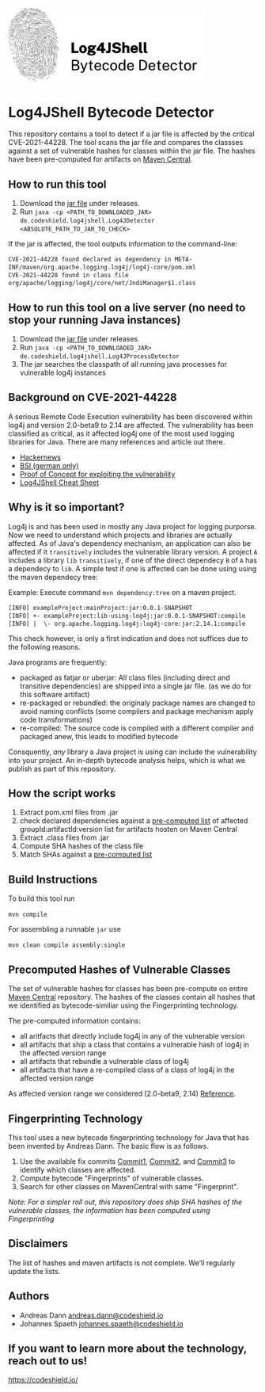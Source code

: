 <img src="logo.png" width="400">

# Log4JShell Bytecode Detector

This repository contains a tool to detect if a jar file is affected by the critical CVE-2021-44228. The tool scans the jar file and compares the classses against a set of vulnerable hashes for classes within the jar file. The hashes have been pre-computed for artifacts on [Maven Central](https://mvnrepository.com/repos/central).

## How to run this tool

1. Download the [jar file](https://github.com/CodeShield-Security/Log4JShell-Bytecode-Detector/releases/download/v0.4/Log4JDetector-0.4-jar-with-dependencies.jar) under releases. 
2. Run `java -cp <PATH_TO_DOWNLOADED_JAR> de.codeshield.log4jshell.Log4JDetector <ABSOLUTE_PATH_TO_JAR_TO_CHECK>`


If the jar is affected, the tool outputs information to the command-line:

```
CVE-2021-44228 found declared as dependency in META-INF/maven/org.apache.logging.log4j/log4j-core/pom.xml
CVE-2021-44228 found in class file org/apache/logging/log4j/core/net/JndiManager$1.class
```

## How to run this tool on a live server (no need to stop your running Java instances)

1. Download the [jar file](https://github.com/CodeShield-Security/Log4JShell-Bytecode-Detector/releases/download/v0.5/Log4JDetector-0.5-jar-with-dependencies.jar) under releases.
2. Run `java -cp <PATH_TO_DOWNLOADED_JAR> de.codeshield.log4jshell.Log4JProcessDetector`
3. The jar searches the classpath of all running java processes for vulnerable log4j instances


## Background on CVE-2021-44228
A serious Remote Code Execution vulnerability has been discovered within log4j and version 2.0-beta9 to 2.14 are affected. The vulnerability has been classified as critical, as it affected log4j one of the most used logging libraries for Java. There are many references and article out there.

* [Hackernews](https://thehackernews.com/2021/12/extremely-critical-log4j-vulnerability.html)
* [BSI (german only)](https://www.bsi.bund.de/SharedDocs/Cybersicherheitswarnungen/DE/2021/2021-549032-10F2.pdf?__blob=publicationFile&v=6)
* [Proof of Concept for exploiting the vulnerability](https://github.com/0x0021h/apache-log4j-rce)
* [Log4JShell Cheat Sheet](https://www.techsolvency.com/story-so-far/cve-2021-44228-log4j-log4shell/)

## Why is it so important?
Log4j is and has been used in mostly any Java project for logging purporse. Now we need to understand which projects and libraries are actually affected. As of Java's dependency mechanism, an application can also be affected if it `transitively` includes the vulnerable library version. A project `A` includes a library `lib` `transitively`, if one of the direct dependecy `B` of `A` has a dependecy to `lib`. A simple test if one is affected can be done using using the maven dependecy tree:

Example: Execute command `mvn dependency:tree` on a maven project. 

```
[INFO] exampleProject:mainProject:jar:0.0.1-SNAPSHOT
[INFO] +- exampleProject:lib-using-log4j:jar:0.0.1-SNAPSHOT:compile
[INFO] |  \- org.apache.logging.log4j:log4j-core:jar:2.14.1:compile
```

This check however, is only a first indication and does not suffices due to the following reasons. 

Java programs are frequently:
* packaged as fatjar or uberjar: All class files (including direct and transitive dependencies) are shipped into a single jar file. (as we do for this software artifact) 
* re-packaged or rebundled: the originaly package names are changed to avoid naming conflicts (some compilers and package mechanism apply code transformations)
* re-compiled: The source code is compiled with a different compiler and packaged anew, this leads to modified bytecode

Consquently, _*any*_ library a Java project is using can include the vulnerability into your project. An in-depth bytecode analysis helps, which is what we publish as part of this repository. 

## How the script works
1. Extract pom.xml files from .jar 
2. check declared dependencies against a [pre-computed list](src/main/resources/VulnerableGavs.csv) of affected groupId:artifactId:version list for artifacts hosten on Maven Central
3. Extract .class files from .jar
6. Compute SHA hashes of the class file
7. Match SHAs against a [pre-computed list](src/main/resources/VulnerableClassSHAs.csv)

## Build Instructions

To build this tool run 

`mvn compile`

For assembling a runnable `jar` use

`mvn clean compile assembly:single`

## Precomputed Hashes of Vulnerable Classes

The set of vulnerable hashes for classes has been pre-compute on entire [Maven Central](https://mvnrepository.com/repos/central) repository. The hashes of the classes contain all hashes that we identified as bytecode-similiar using the Fingerprinting technology.

The pre-computed information contains:

* all aritfacts that directly include log4j in any of the vulnerable version
* all artifacts that ship a class that contains a vulnerable hash of log4j in the affected version range
* all artifacts that rebundle a vulnerable class of log4j 
* all artifacts that have a re-compiled class of a class of log4j in the affected version range

As affected version range we considered [2.0-beta9, 2.14) [Reference](https://logging.apache.org/log4j/2.x/security.html).

## Fingerprinting Technology
This tool uses a new bytecode fingerprinting technology for Java that has been invented by Andreas Dann. The basic flow is as follows. 
1. Use the available fix commits [Commit1](https://gitbox.apache.org/repos/asf?p=logging-log4j2.git;h=7fe72d6), [Commit2](https://gitbox.apache.org/repos/asf?p=logging-log4j2.git;h=d82b47c), and [Commit3](https://gitbox.apache.org/repos/asf?p=logging-log4j2.git;h=c77b3cb) to identify which classes are affected.
2. Compute bytecode "Fingerprints" of vulnerable classes.
3. Search for other classes on MavenCentral with same "Fingerprint".

*Note: For a simpler roll out, this repository does ship SHA hashes of the vulnerable classes, the information has been computed using Fingerprinting*

## Disclaimers

The list of hashes and maven artifacts is not complete. We'll regularly update the lists.

## Authors

* Andreas Dann <andreas.dann@codeshield.io>
* Johannes Spaeth  <johannes.spaeth@codeshield.io> 

## If you want to learn more about the technology, reach out to us!
https://codeshield.io/

